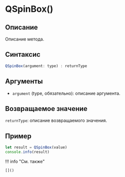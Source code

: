 # QSpinBox()

## Описание
Описание метода.

## Синтаксис
```javascript
QSpinBox(argument: type) : returnType
```

## Аргументы
- `argument` (type, обязательно): описание аргумента.

## Возвращаемое значение
`returnType`: описание возвращаемого значения.

## Пример
```javascript linenums="1"
let result = QSpinBox(value)
console.info(result)
```

!!! info "См. также"

    []()

